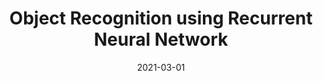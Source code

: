 ---
title: "Object Recognition using Recurrent Neural Network"
collection: projects
permalink: /projects/Projects-8
excerpt: '(Keras,Numpy,Pandas,Scikit-Image,Matplotlib,Scikit-Learn,MTCCNN)'
date: 2021-03-01
---